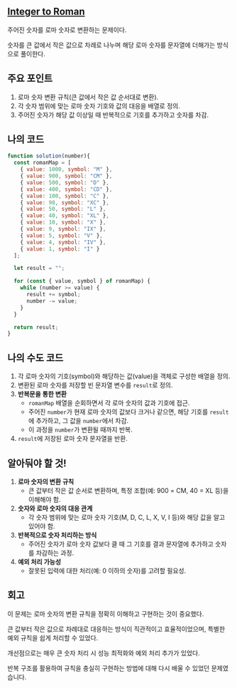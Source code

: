 ## [**Integer to Roman**](https://leetcode.com/problems/integer-to-roman/)

주어진 숫자를 로마 숫자로 변환하는 문제이다.

숫자를 큰 값에서 작은 값으로 차례로 나누며 해당 로마 숫자를 문자열에 더해가는 방식으로 풀이한다.

## 주요 포인트

1. 로마 숫자 변환 규칙(큰 값에서 작은 값 순서대로 변환).
2. 각 숫자 범위에 맞는 로마 숫자 기호와 값의 대응을 배열로 정의.
3. 주어진 숫자가 해당 값 이상일 때 반복적으로 기호를 추가하고 숫자를 차감.

## 나의 코드

```jsx
function solution(number){
  const romanMap = [
    { value: 1000, symbol: "M" },
    { value: 900, symbol: "CM" },
    { value: 500, symbol: "D" },
    { value: 400, symbol: "CD" },
    { value: 100, symbol: "C" },
    { value: 90, symbol: "XC" },
    { value: 50, symbol: "L" },
    { value: 40, symbol: "XL" },
    { value: 10, symbol: "X" },
    { value: 9, symbol: "IX" },
    { value: 5, symbol: "V" },
    { value: 4, symbol: "IV" },
    { value: 1, symbol: "I" }
  ];

  let result = "";

  for (const { value, symbol } of romanMap) {
    while (number >= value) {
      result += symbol;
      number -= value;
    }
  }

  return result;
}
```

## 나의 수도 코드

1. 각 로마 숫자의 기호(symbol)와 해당하는 값(value)을 객체로 구성한 배열을 정의.
2. 변환된 로마 숫자를 저장할 빈 문자열 변수를 `result`로 정의.
3. **반복문을 통한 변환**
    - `romanMap` 배열을 순회하면서 각 로마 숫자의 값과 기호에 접근.
    - 주어진 `number`가 현재 로마 숫자의 값보다 크거나 같으면, 해당 기호를 `result`에 추가하고, 그 값을 `number`에서 차감.
    - 이 과정을 `number`가 변환될 때까지 반복.
4. `result`에 저장된 로마 숫자 문자열을 반환.

## 알아둬야 할 것!

1. **로마 숫자의 변환 규칙**
    - 큰 값부터 작은 값 순서로 변환하며, 특정 조합(예: 900 = CM, 40 = XL 등)을 이해해야 함.
2. **숫자와 로마 숫자의 대응 관계**
    - 각 숫자 범위에 맞는 로마 숫자 기호(M, D, C, L, X, V, I 등)와 해당 값을 알고 있어야 함.
3. **반복적으로 숫자 처리하는 방식**
    - 주어진 숫자가 로마 숫자 값보다 클 때 그 기호를 결과 문자열에 추가하고 숫자를 차감하는 과정.
4. **예외 처리 가능성**
    - 잘못된 입력에 대한 처리(예: 0 이하의 숫자)를 고려할 필요성.

## 회고

이 문제는 로마 숫자의 변환 규칙을 정확히 이해하고 구현하는 것이 중요했다.

큰 값부터 작은 값으로 차례대로 대응하는 방식이 직관적이고 효율적이었으며, 특별한 예외 규칙을 쉽게 처리할 수 있었다.

개선점으로는 매우 큰 숫자 처리 시 성능 최적화와 예외 처리 추가가 있었다.

반복 구조를 활용하여 규칙을 충실히 구현하는 방법에 대해 다시 배울 수 있었던 문제였습니다.
